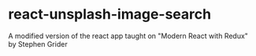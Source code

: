 # react-unsplash-image-search
A modified version of the react app taught on "Modern React with Redux" by Stephen Grider

